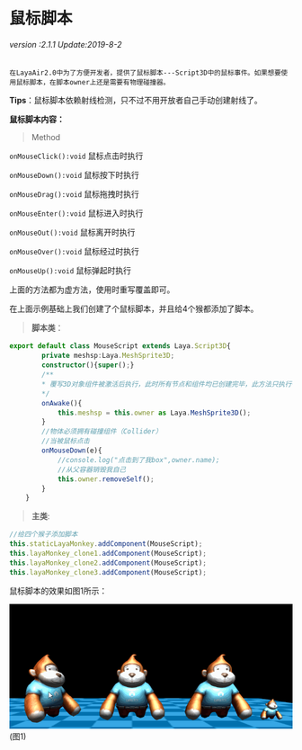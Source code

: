 # 鼠标脚本 

###### *version :2.1.1   Update:2019-8-2*

  	在LayaAir2.0中为了方便开发者，提供了鼠标脚本---Script3D中的鼠标事件。如果想要使用鼠标脚本，在脚本owner上还是需要有物理碰撞器。

**Tips**：鼠标脚本依赖射线检测，只不过不用开放者自己手动创建射线了。

**鼠标脚本内容：**

> Method

`onMouseClick():void` 鼠标点击时执行

`onMouseDown():void` 鼠标按下时执行 

`onMouseDrag():void` 鼠标拖拽时执行

`onMouseEnter():void` 鼠标进入时执行

`onMouseOut():void` 鼠标离开时执行 

`onMouseOver():void` 鼠标经过时执行 

`onMouseUp():void` 鼠标弹起时执行

上面的方法都为虚方法，使用时重写覆盖即可。

在上面示例基础上我们创建了个鼠标脚本，并且给4个猴都添加了脚本。

> **脚本类**：

```typescript
export default class MouseScript extends Laya.Script3D{
    	private meshsp:Laya.MeshSprite3D;
		constructor(){super();}
        /**
		* 覆写3D对象组件被激活后执行，此时所有节点和组件均已创建完毕，此方法只执行一次
		*/
        onAwake(){
			this.meshsp = this.owner as Laya.MeshSprite3D();
        }
		//物体必须拥有碰撞组件（Collider）
		//当被鼠标点击
		onMouseDown(e){
			//console.log("点击到了我box",owner.name);
			//从父容器销毁我自己
			this.owner.removeSelf();
		}
	}
```

> **主类**:

```typescript
//给四个猴子添加脚本
this.staticLayaMonkey.addComponent(MouseScript);
this.layaMonkey_clone1.addComponent(MouseScript);
this.layaMonkey_clone2.addComponent(MouseScript);
this.layaMonkey_clone3.addComponent(MouseScript);
```

鼠标脚本的效果如图1所示：

![](img/1.gif)<br>(图1)
